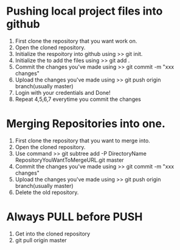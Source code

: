 # Pushing local project files into github
1. First clone the repository that you want work on.
2. Open the cloned repository.
3. Initialize the respoitory into github using >> git init.
4. Initialize the to add the files using >> git add .
5. Commit the changes you've made using >> git commit -m "xxx changes"
6. Upload the changes you've made using >> git push origin branch(usually master)
7. Login with your credentials and Done!
8. Repeat 4,5,6,7 everytime you commit the changes 

# Merging Repositories into one.
1. First clone the repository that you want to merge into.
2. Open the cloned repository.
3. Use command >> git subtree add -P DirectoryName RepositoryYouWantToMergeURL.git master
4. Commit the changes you've made using >> git commit -m "xxx changes"
5. Upload the changes you've made using >> git push origin branch(usually master)
6. Delete the old repository.

# Always PULL before PUSH
1. Get into the cloned repository
2. git pull origin master
